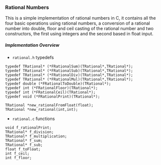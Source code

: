 ### Rational Numbers ###

This is a simple implementation of rational numbers in C, it contains all the four basic operations using rational numbers, a conversion of a rational number into double, floor and ceil casting of the rational number and two constructors, the first using integers and the second based in float input.


##### Implementation Overview

- `rational.h` typedefs

```
typedef TRational* (*FRationalSum)(TRational*,TRational*);
typedef TRational* (*FRationalSub)(TRational*,TRational*);
typedef TRational* (*FRationalDiv)(TRational*,TRational*);
typedef TRational* (*FRationalMul)(TRational*,TRational*);
typedef double (*FRationalToDouble)(TRational*);
typedef int (*FRationalFloor)(TRational*);
typedef int (*FRationalCeil)(TRational*);
typedef void (*FRationalPrint)(TRational*);

TRational *new_rationalFromFloat(float);
TRational *new_rational(int,int);
```

- `rational.c` functions

```
void f_rationalPrint;
TRational* f_division;
TRational* f_multiplication;
TRational* f_sum;
TRational* f_sub;
float f_toFloat;
int f_ceil;
int f_floor;
```
